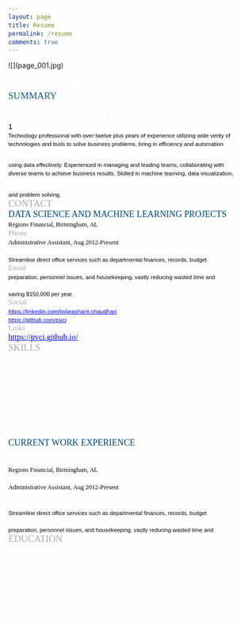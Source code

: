 ```yaml
---
layout: page
title: Resume	
permalink: /resume
comments: true
---
```


<div class="row justify-content-between">
<div class="col-md-8 pr-5">

<nobr><nowrap>

<div class="pos" id="_0:0" style="top:0">![](page_001.jpg)</div>

<div class="pos" id="_45:41" style="top:41;left:45"><span id="_35.4" style=" font-family:Times New Roman; font-size:35.4px; color:#ffffff">PRASHANT</span></div>

<div class="pos" id="_325:74" style="top:74;left:325"><span id="_19.1" style=" font-family:Times New Roman; font-size:19.1px; color:#1a587e">SUMMARY</span></div>

<div class="pos" id="_45:83" style="top:83;left:45"><span id="_35.4" style=" font-family:Times New Roman; font-size:35.4px; color:#ffffff">CHAUDHARI</span></div>

<div class="pos" id="_100:101" style="top:101;left:100"><span id="_15.0" style=" font-family:Arial; font-size:15.0px; color:#000000">1</span></div>

<div class="pos" id="_325:113" style="top:113;left:325"><span id="_11.5" style=" font-family:Arial; font-size:11.5px; color:#000000">Technology professional with over twelve plus years of experience utilizing wide verity of</span></div>

<div class="pos" id="_325:130" style="top:130;left:325"><span id="_11.5" style=" font-family:Arial; font-size:11.5px; color:#000000">technologies and tools to solve business problems, bring in efficiency and automation</span></div>

<div class="pos" id="_45:140" style="top:140;left:45"><span id="_21.4" style=" font-family:Times New Roman; font-size:21.4px; color:#ffffff">JPMorgan Chase & Co.</span></div>

<div class="pos" id="_325:146" style="top:146;left:325"><span id="_11.5" style=" font-family:Arial; font-size:11.5px; color:#000000">using data effectively. Experienced in managing and leading teams, collaborating with</span></div>

<div class="pos" id="_325:163" style="top:163;left:325"><span id="_11.5" style=" font-family:Arial; font-size:11.5px; color:#000000">diverse teams to achieve business results. Skilled in machine learning, data visualization,</span></div>

<div class="pos" id="_45:166" style="top:166;left:45"><span id="_22.5" style=" font-family:Times New Roman; font-size:22.5px; color:#ffffff">Senior Associate</span></div>

<div class="pos" id="_325:179" style="top:179;left:325"><span id="_11.5" style=" font-family:Arial; font-size:11.5px; color:#000000">and problem solving.</span></div>

<div class="pos" id="_47:212" style="top:212;left:47"><span id="_19.1" style=" font-family:Times New Roman; font-size:19.1px; color:#ada9a9">CONTACT</span></div>

<div class="pos" id="_326:207" style="top:207;left:326"><span id="_17.9" style=" font-family:Times New Roman; font-size:17.9px; color:#014a73">DATA SCIENCE AND MACHINE LEARNING PROJECTS</span></div>

<div class="pos" id="_330:252" style="top:252;left:330"><span id="_12.4" style=" font-family:Times New Roman; font-size:12.4px; color:#000000">Regions Financial, Birmingham, AL</span></div>

<div class="pos" id="_52:257" style="top:257;left:52"><span id="_15.1" style=" font-family:Times New Roman; font-size:15.1px; color:#ada9a9">Phone</span></div>

<div class="pos" id="_330:266" style="top:266;left:330"><span id="_12.7" style=" font-family:Times New Roman; font-size:12.7px; color:#000000">Administrative Assistant, Aug 2012-Present</span></div>

<div class="pos" id="_52:276" style="top:276;left:52"><span id="_11.3" style=" font-family:Arial; font-size:11.3px; color:#ffffff">+91 99875 65860</span></div>

<div class="pos" id="_355:295" style="top:295;left:355"><span id="_11.3" style=" font-family:Arial; font-size:11.3px; color:#000000">Streamline direct office services such as departmental finances, records, budget</span></div>

<div class="pos" id="_53:308" style="top:308;left:53"><span id="_15.0" style=" font-family:Times New Roman; font-size:15.0px; color:#ada9a9">Email</span></div>

<div class="pos" id="_355:310" style="top:310;left:355"><span id="_11.4" style=" font-family:Arial; font-size:11.4px; color:#000000">preparation, personnel issues, and housekeeping, vastly reducing wasted time and</span></div>

<div class="pos" id="_53:326" style="top:326;left:53"><span id="_11.4" style=" font-family:Arial; font-size:11.4px; color:#ffffff">prashant202@hotmail.com</span></div>

<div class="pos" id="_355:325" style="top:325;left:355"><span id="_11.4" style=" font-family:Arial; font-size:11.4px; color:#000000">saving $150,000 per year.</span></div>

<div class="pos" id="_50:361" style="top:361;left:50"><span id="_15.0" style=" font-family:Times New Roman; font-size:15.0px; color:#ada9a9">Social</span></div>

<div class="pos" id="_50:379" style="top:379;left:50"><span id="_11.8" style=" font-family:Arial; font-size:11.8px; color:#0000ff"><u>h</u><u>t</u><u>t</u><u>p</u><u>s</u><u>:</u><u>/</u><u>/</u><u>l</u><u>i</u><u>n</u><u>k</u><u>e</u><u>d</u><u>i</u><u>n</u><u>.</u><u>c</u><u>o</u><u>m</u><u>/</u><u>i</u><u>n</u><u>/</u><u>p</u><u>r</u><u>a</u><u>s</u><u>h</u><u>a</u><u>n</u><u>t</u><u>-</u><u>c</u><u>h</u><u>a</u><u>u</u><u>d</u><u>h</u><u>a</u><u>r</u><u>i</u></span></div>

<div class="pos" id="_50:396" style="top:396;left:50"><span id="_11.8" style=" font-family:Arial; font-size:11.8px; color:#0000ff"><u>h</u><u>t</u><u>t</u><u>p</u><u>s</u><u>:</u><u>/</u><u>/</u><u>g</u><u>i</u><u>t</u><u>h</u><u>u</u><u>b</u><u>.</u><u>c</u><u>o</u><u>m</u><u>/</u><u>p</u><u>v</u><u>c</u><u>i</u></span></div>

<div class="pos" id="_50:430" style="top:430;left:50"><span id="_15.0" style=" font-family:Times New Roman; font-size:15.0px; color:#ada9a9">Links</span></div>

<div class="pos" id="_50:449" style="top:449;left:50"><span id="_16.3" style=" font-family:Times New Roman; font-size:16.3px; color:#0000ff"><u>h</u><u>t</u><u>t</u><u>p</u><u>s</u><u>:</u><u>/</u><u>/</u><u>p</u><u>v</u><u>c</u><u>i</u><u>.</u><u>g</u><u>i</u><u>t</u><u>h</u><u>u</u><u>b</u><u>.</u><u>i</u><u>o</u><u>/</u></span></div>

<div class="pos" id="_47:491" style="top:491;left:47"><span id="_19.1" style=" font-family:Times New Roman; font-size:19.1px; color:#ada9a9">SKILLS</span></div>

<div class="pos" id="_48:540" style="top:540;left:48"><span id="_12.2" style="font-weight:bold; font-family:Arial; font-size:12.2px; color:#ffffff"><u>L</u><u>a</u><u>n</u><u>g</u><u>u</u><u>a</u><u>g</u><u>e</u><u>s</u> <span id="_11.0" style="font-weight:normal; font-size:11.0px">: Python, R, SQL, JAVA, C/C++</span></span></div>

<div class="pos" id="_48:558" style="top:558;left:48"><span id="_12.2" style="font-weight:bold; font-family:Arial; font-size:12.2px; color:#ffffff"><u>F</u><u>r</u><u>a</u><u>m</u><u>e</u><u>w</u><u>o</u><u>r</u><u>k</u><u>s</u><u>/</u><u>T</u><u>o</u><u>o</u><u>l</u><u>s</u> <span id="_11.0" style="font-weight:normal; font-size:11.0px">: Pandas, NumPy,</span></span></div>

<div class="pos" id="_48:576" style="top:576;left:48"><span id="_11.0" style=" font-family:Arial; font-size:11.0px; color:#ffffff">scikit-learn, Spark/PySpark, TensorFlow,</span></div>

<div class="pos" id="_48:592" style="top:592;left:48"><span id="_12.2" style=" font-family:Arial; font-size:12.2px; color:#ffffff">Keras</span></div>

<div class="pos" id="_48:609" style="top:609;left:48"><span id="_12.4" style="font-weight:bold; font-family:Arial; font-size:12.4px; color:#ffffff"><u>D</u><u>a</u><u>t</u><u>a</u><u>b</u><u>a</u><u>s</u><u>e</u><u>s</u> <span id="_11.1" style="font-weight:normal; font-size:11.1px">: Oracle, MySQL,</span></span></div>

<div class="pos" id="_48:627" style="top:627;left:48"><span id="_11.1" style=" font-family:Arial; font-size:11.1px; color:#ffffff">Mongo/NoSQL</span></div>

<div class="pos" id="_48:644" style="top:644;left:48"><span id="_12.4" style="font-weight:bold; font-family:Arial; font-size:12.4px; color:#ffffff"><u>V</u><u>i</u><u>s</u><u>u</u><u>a</u><u>l</u><u>i</u><u>z</u><u>a</u><u>t</u><u>i</u><u>o</u><u>n</u> <span id="_11.1" style="font-weight:normal; font-size:11.1px">: Matplotlib, Seaborn,</span></span></div>

<div class="pos" id="_48:662" style="top:662;left:48"><span id="_11.1" style=" font-family:Arial; font-size:11.1px; color:#ffffff">ggplot2,Tableau, QlikView</span></div>

<div class="pos" id="_48:679" style="top:679;left:48"><span id="_12.4" style="font-weight:bold; font-family:Arial; font-size:12.4px; color:#ffffff"><u>M</u><u>a</u><u>c</u><u>h</u><u>i</u><u>n</u><u>e</u><u>L</u><u>e</u><u>a</u><u>n</u><u>i</u><u>n</u><u>g</u> <span id="_11.1" style="font-weight:normal; font-size:11.1px">: Classification,</span></span></div>

<div class="pos" id="_48:697" style="top:697;left:48"><span id="_11.1" style=" font-family:Arial; font-size:11.1px; color:#ffffff">Regression, Regularization, Cross</span></div>

<div class="pos" id="_326:682" style="top:682;left:326"><span id="_17.9" style=" font-family:Times New Roman; font-size:17.9px; color:#014a73">CURRENT WORK EXPERIENCE</span></div>

<div class="pos" id="_48:713" style="top:713;left:48"><span id="_11.5" style=" font-family:Arial; font-size:11.5px; color:#ffffff">validation, Deep Learning, Text analytics/</span></div>

<div class="pos" id="_48:729" style="top:729;left:48"><span id="_11.5" style=" font-family:Arial; font-size:11.5px; color:#ffffff">NLP, Recommendation engine, Clustering,</span></div>

<div class="pos" id="_326:736" style="top:736;left:326"><span id="_12.4" style=" font-family:Times New Roman; font-size:12.4px; color:#000000">Regions Financial, Birmingham, AL</span></div>

<div class="pos" id="_48:746" style="top:746;left:48"><span id="_11.3" style=" font-family:Arial; font-size:11.3px; color:#ffffff">Bagging, Boosting, Random forest, Cloud</span></div>

<div class="pos" id="_326:750" style="top:750;left:326"><span id="_12.7" style=" font-family:Times New Roman; font-size:12.7px; color:#000000">Administrative Assistant, Aug 2012-Present</span></div>

<div class="pos" id="_48:762" style="top:762;left:48"><span id="_12.2" style=" font-family:Arial; font-size:12.2px; color:#ffffff">computing</span></div>

<div class="pos" id="_48:779" style="top:779;left:48"><span id="_12.5" style="font-weight:bold; font-family:Arial; font-size:12.5px; color:#ffffff"><u>O</u><u>t</u><u>h</u><u>e</u><u>r</u><u>s</u> <span id="_11.3" style="font-weight:normal; font-size:11.3px">: Git, Web scraping/APIs, Flask,</span></span></div>

<div class="pos" id="_351:779" style="top:779;left:351"><span id="_11.3" style=" font-family:Arial; font-size:11.3px; color:#000000">Streamline direct office services such as departmental finances, records, budget</span></div>

<div class="pos" id="_48:797" style="top:797;left:48"><span id="_11.3" style=" font-family:Arial; font-size:11.3px; color:#ffffff">Linux, shell script, command line</span></div>

<div class="pos" id="_351:794" style="top:794;left:351"><span id="_11.3" style=" font-family:Arial; font-size:11.3px; color:#000000">preparation, personnel issues, and housekeeping, vastly reducing wasted time and</span></div>

<div class="pos" id="_47:887" style="top:887;left:47"><span id="_19.1" style=" font-family:Times New Roman; font-size:19.1px; color:#ada9a9">EDUCATION</span></div>

<div class="pos" id="_45:940" style="top:940;left:45"><span id="_11.1" style="font-weight:bold; font-family:Arial; font-size:11.1px; color:#ffffff"><u>M</u><u>a</u><u>s</u><u>t</u><u>e</u><u>r</u><u>o</u><u>f</u><u>S</u><u>c</u><u>i</u><u>e</u><u>n</u><u>c</u><u>e</u><u>(</u><u>M</u><u>S</u><u>)</u></span></div>

<div class="pos" id="_45:955" style="top:955;left:45"><span id="_11.1" style=" font-family:Arial; font-size:11.1px; color:#ffffff">TEXAS A&M UNIVERSITY (Dec 2003)</span></div>

<div class="pos" id="_45:970" style="top:970;left:45"><span id="_11.6" style=" font-family:Arial; font-size:11.6px; color:#ffffff">Major: eCommerce Management</span></div>

<div class="pos" id="_45:985" style="top:985;left:45"><span id="_11.1" style="font-weight:bold; font-family:Arial; font-size:11.1px; color:#ffffff"><u>M</u><u>a</u><u>s</u><u>t</u><u>e</u><u>r</u><u>o</u><u>f</u><u>S</u><u>c</u><u>i</u><u>e</u><u>n</u><u>c</u><u>e</u><u>(</u><u>M</u><u>S</u><u>)</u></span></div>

<div class="pos" id="_45:1000" style="top:1000;left:45"><span id="_11.1" style=" font-family:Arial; font-size:11.1px; color:#ffffff">TEXAS A&M UNIVERSITY (May 2002)</span></div>

<div class="pos" id="_45:1016" style="top:1016;left:45"><span id="_11.1" style="font-weight:bold; font-family:Arial; font-size:11.1px; color:#ffffff"><u>M</u><u>a</u><u>j</u><u>o</u><u>r</u><u>:</u><u>C</u><u>o</u><u>m</u><u>p</u><u>u</u><u>t</u><u>e</u><u>r</u><u>S</u><u>c</u><u>i</u><u>e</u><u>n</u><u>c</u><u>e</u></span></div>

<div class="pos" id="_45:1031" style="top:1031;left:45"><span id="_12.2" style="font-weight:bold; font-family:Arial; font-size:12.2px; color:#ffffff"><u>B</u><u>.</u><u>A</u><u>R</u><u>C</u><u>H</u></span></div>

<div class="pos" id="_45:1046" style="top:1046;left:45"><span id="_11.3" style=" font-family:Arial; font-size:11.3px; color:#ffffff">NIT Raipur (March 1997)</span></div>

<div class="pos" id="_45:1062" style="top:1062;left:45"><span id="_14.5" style=" font-family:Arial; font-size:14.5px; color:#ffffff">Major: Architecture</span></div>

</nowrap></nobr>

</div>
</div>

